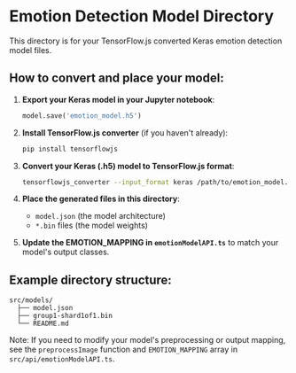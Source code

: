 
# Emotion Detection Model Directory

This directory is for your TensorFlow.js converted Keras emotion detection model files.

## How to convert and place your model:

1. **Export your Keras model in your Jupyter notebook**:
   ```python
   model.save('emotion_model.h5')
   ```

2. **Install TensorFlow.js converter** (if you haven't already):
   ```bash
   pip install tensorflowjs
   ```

3. **Convert your Keras (.h5) model to TensorFlow.js format**:
   ```bash
   tensorflowjs_converter --input_format keras /path/to/emotion_model.h5 ./src/models/
   ```

4. **Place the generated files in this directory**:
   - `model.json` (the model architecture)
   - `*.bin` files (the model weights)

5. **Update the EMOTION_MAPPING in `emotionModelAPI.ts`** to match your model's output classes.

## Example directory structure:
```
src/models/
  ├── model.json
  ├── group1-shard1of1.bin
  └── README.md
```

Note: If you need to modify your model's preprocessing or output mapping, see the `preprocessImage` function and `EMOTION_MAPPING` array in `src/api/emotionModelAPI.ts`.
